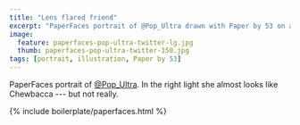 ```yaml
---
title: "Lens flared friend"
excerpt: "PaperFaces portrait of @Pop_Ultra drawn with Paper by 53 on an iPad."
image: 
  feature: paperfaces-pop-ultra-twitter-lg.jpg
  thumb: paperfaces-pop-ultra-twitter-150.jpg
tags: [portrait, illustration, Paper by 53]
---
```


PaperFaces portrait of [@Pop_Ultra](http://twitter.com/Pop_Ultra). In the right light she almost looks like Chewbacca --- but not really.

{% include boilerplate/paperfaces.html %}